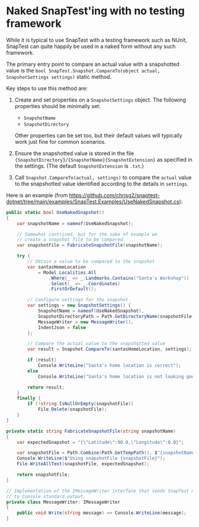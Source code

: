 # Naked SnapTest'ing with no testing framework

While it is typical to use SnapTest with a testing framework such as NUnit, SnapTest can quite happily be used in a naked form without any such framework.

The primary entry point to compare an actual value with a snapshotted value is the `bool SnapTest.Snapshot.CompareTo(object actual, SnapshotSettings settings)` static method.

Key steps to use this method are:

1. Create and set properties on a `SnapshotSettings` object. The following properties should be minimally set:
    - `SnapshotName`
    - `SnapshotDirectory`

    Other properties can be set too, but their default values will typically work just fine for common scenarios.

1. Ensure the snapshotted value is stored in the file `{SnapshotDirectory}/{SnapshotName}{SnapshotExtension}` as specified in the settings. (The default `SnapshotExtension` is `.txt`.)

1. Call `Snapshot.CompareTo(actual, settings)` to compare the `actual` value to the snapshotted value identified according to the details in `settings`.

Here is an example (from https://github.com/chrisg2/snaptest-dotnet/tree/main/examples/SnapTest.Examples/UseNakedSnapshot.cs):

```C#
public static bool UseNakedSnapshot()
{
    var snapshotName = nameof(UseNakedSnapshot);

    // Somewhat contrived, but for the sake of example we
    // create a snapshot file to be compared.
    var snapshotFile = FabricateSnapshotFile(snapshotName);

    try {
        // Obtain a value to be compared to the snapshot
        var santasHomeLocation
            = Model.Localities.All
                .Where(_ => _.Landmarks.Contains("Santa's Workshop"))
                .Select(_ => _.Coordinates)
                .FirstOrDefault();

        // Configure settings for the snapshot
        var settings = new SnapshotSettings() {
            SnapshotName = nameof(UseNakedSnapshot),
            SnapshotDirectoryPath = Path.GetDirectoryName(snapshotFile),
            MessageWriter = new MessageWriter(),
            IndentJson = false
        };

        // Compare the actual value to the snapshotted value
        var result = Snapshot.CompareTo(santasHomeLocation, settings);

        if (result)
            Console.WriteLine("Santa's home location is correct");
        else
            Console.WriteLine("Santa's home location is not looking good");

        return result;
    }
    finally {
        if (!string.IsNullOrEmpty(snapshotFile))
            File.Delete(snapshotFile);
    }
}

private static string FabricateSnapshotFile(string snapshotName)
{
    var expectedSnapshot = "{\"Latitude\":90.0,\"Longitude\":0.0}";

    var snapshotFile = Path.Combine(Path.GetTempPath(), $"{snapshotName}.txt");
    Console.WriteLine($"Using snapshotFile {snapshotFile}");
    File.WriteAllText(snapshotFile, expectedSnapshot);

    return snapshotFile;
}

// Implementation of the IMessageWriter interface that sends SnapTest messages
// to Console standard output.
private class MessageWriter: IMessageWriter
{
    public void Write(string message) => Console.WriteLine(message);
}
```
